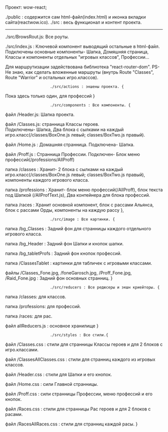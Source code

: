 Проект: wow-react;

./public : содержится сам html-файл(index.html) и иконка вкладки сайта(reactwow.ico).
./src : весь функционал и контент проекта. 
________________________________________________________________________________________

./src/BrowsRout.js: Все роуты.

./src/index.js : Ключевой компонент выводящий остальные в html-файл. 
Подключены основные компоненты- Шапка, Домяшняя страница, Классы и компоненты
отдельных "игровых классов", Профессии...

Для маршрутизации задействована библиотека "react-router-dom". 
PS- Не знаю, как сделать вложенные маршруты (внутрь Route "Classes", Route "Warrior" и остальных игро.классов).

						./src/actions : экшены проекта. {
Пока здесь только один, для профессий
						}

						./src/components : Все компоненты. {

файл /Header.js: Шапка проекта.

файл /Classes.js: странница Классы героев.  
Подключены- Шапка, Два блока с сылками на каждый игро.класс(/classes/BoxOne.js левый;
 classes/BoxTwo.js правый).

файл /Home.js : Домашняя странница. Подключена- Шапка.

файл /Proff.js : Странница Профессии. 
Подключен- Блок меню профессий(/professions/AllProff)

папка /classes : Хранит- 2 блока с сылками на каждый игро.класс(/classes/BoxOne.js левый;
 classes/BoxTwo.js правый), компоненты каждого игрового класса.

папка /professions : Хранит- блок меню профессий(/AllProff), 
блок текста под Шапкой (/AllProfText.js), Два контейнера для блока профессий.

папка /races : Хранит основной компонент, блок с рассами Альянса, блок с рассами Орды,
компоненты на каждую рассу
},

						./src/image : Все картинки. {

папка /bg_Classes : Задний фон для странницы каждого отдельного игрового класса.

папка /bg_Header : Задний фон Шапки и кнопок шапки.

папка /bg_tabletProfs : Задний фон кнопок профессий.

папка /ClassesTablet : картинки для табличек с игровыми классами.

файлы /Classes_Fone.jpg, /foneGarosch.jpg, /Proff_Fone.jpg, /Raid_Fone.jpg :
Задний фон основных странниц.
}

						./src/reducers : Все редюсеры и экшн криейторы. {

папка /classes: для классов.

папка /professions: для профессий.

папка /races: для рас.

файл allReducers.js : основное хранилище
}

						./src/styles : Все стили.{

файл /Classes.css : стили для странницы Классы героев и для 2 блоков с игро.классами.

файл /ClassesAllClasses.css : стили для странниц каждого из игровых классов.

файл /Header.css : стили для Шапки и его кнопок.

файл /Home.css : сили Главной странницы.

файл /Proff.css : сили странницы Профессии, меню профессий и его кнопок.

файл /Races.css : стили для странницы Рас героев и для 2 блоков с расами.

файл /RacesAllRaces.css : стили для странниц каждой расы.
}